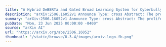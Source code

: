 ```yaml
---
title: "A Hybrid DeBERTa and Gated Broad Learning System for Cyberbullying Detection in English Text"
description: "arXiv:2506.16052v1 Announce Type: cross Abstract: The proliferation of online communication platforms has created unprecedented opportunities for global connectivity while simultaneously enabling harmful behaviors such as cyberbullying, which affects approximately 54.4% of teenagers according to recent research. This paper presents a hybrid architecture that combines the contextual understanding capabilities of transformer-based models with the pattern recognition strengths of broad learning systems for effective cyberbullying detection. This approach integrates a modified DeBERTa model augmented with Squeeze-and-Excitation blocks and sentiment analysis capabilities with a Gated Broad Learning System (GBLS) classifier, creating a synergistic framework that outperforms existing approaches across multiple benchmark datasets. The proposed ModifiedDeBERTa + GBLS model achieved good performance on four English datasets: 79.3% accuracy on HateXplain, 95.41% accuracy on SOSNet, 91.37% accuracy on Mendeley-I, and 94.67% accuracy on Mendeley-II. Beyond performance gains, the framework incorporates comprehensive explainability mechanisms including token-level attribution analysis, LIME-based local interpretations, and confidence calibration, addressing critical transparency requirements in automated content moderation. Ablation studies confirm the meaningful contribution of each architectural component, while failure case analysis reveals specific challenges in detecting implicit bias and sarcastic content, providing valuable insights for future improvements in cyberbullying detection systems."
summary: "arXiv:2506.16052v1 Announce Type: cross Abstract: The proliferation of online communication platforms has created unprecedented opportunities for global connectivity while simultaneously enabling harmful behaviors such as cyberbullying, which affects approximately 54.4% of teenagers according to recent research. This paper presents a hybrid architecture that combines the contextual understanding capabilities of transformer-based models with the pattern recognition strengths of broad learning systems for effective cyberbullying detection. This approach integrates a modified DeBERTa model augmented with Squeeze-and-Excitation blocks and sentiment analysis capabilities with a Gated Broad Learning System (GBLS) classifier, creating a synergistic framework that outperforms existing approaches across multiple benchmark datasets. The proposed ModifiedDeBERTa + GBLS model achieved good performance on four English datasets: 79.3% accuracy on HateXplain, 95.41% accuracy on SOSNet, 91.37% accuracy on Mendeley-I, and 94.67% accuracy on Mendeley-II. Beyond performance gains, the framework incorporates comprehensive explainability mechanisms including token-level attribution analysis, LIME-based local interpretations, and confidence calibration, addressing critical transparency requirements in automated content moderation. Ablation studies confirm the meaningful contribution of each architectural component, while failure case analysis reveals specific challenges in detecting implicit bias and sarcastic content, providing valuable insights for future improvements in cyberbullying detection systems."
pubDate: "Mon, 23 Jun 2025 00:00:00 -0400"
source: "arXiv AI"
url: "https://arxiv.org/abs/2506.16052"
thumbnail: "/static/browse/0.3.4/images/arxiv-logo-fb.png"
---
```


